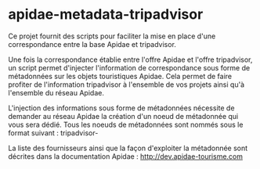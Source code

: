 # apidae-metadata-tripadvisor

Ce projet fournit des scripts pour faciliter la mise en place d'une
correspondance entre la base Apidae et tripadvisor.

Une fois la correspondance établie entre l'offre Apidae et l'offre tripadvisor,
un script permet d'injecter l'information de correspondance sous forme de
métadonnées sur les objets touristiques Apidae. Cela permet de faire profiter
de l'information tripadvisor à l'ensemble de vos projets ainsi qu'à l'ensemble
du réseau Apidae.

L'injection des informations sous forme de métadonnées nécessite de demander
au réseau Apidae la création d'un noeud de métadonnée qui vous sera dédié.
Tous les noeuds de métadonnées sont nommés sous le format suivant :
  tripadvisor-<fournisseur>

La liste des fournisseurs ainsi que la façon d'exploiter la métadonnée sont
décrites dans la documentation Apidae : http://dev.apidae-tourisme.com
